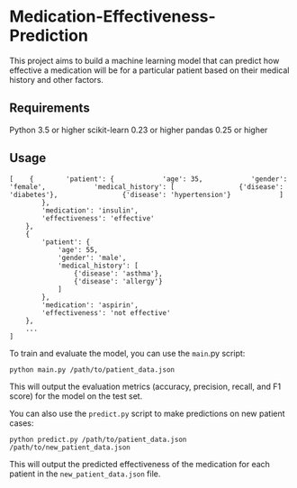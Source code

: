 # Medication-Effectiveness-Prediction
This project aims to build a machine learning model that can predict how effective a medication will be for a particular patient based on their medical history and other factors.

## Requirements 
Python 3.5 or higher
scikit-learn 0.23 or higher
pandas 0.25 or higher

## Usage
```
[    {        'patient': {            'age': 35,            'gender': 'female',            'medical_history': [                {'disease': 'diabetes'},                {'disease': 'hypertension'}            ]
        },
        'medication': 'insulin',
        'effectiveness': 'effective'
    },
    {
        'patient': {
            'age': 55,
            'gender': 'male',
            'medical_history': [
                {'disease': 'asthma'},
                {'disease': 'allergy'}
            ]
        },
        'medication': 'aspirin',
        'effectiveness': 'not effective'
    },
    ...
]
```
To train and evaluate the model, you can use the `main`.py script:
```
python main.py /path/to/patient_data.json
```

This will output the evaluation metrics (accuracy, precision, recall, and F1 score) for the model on the test set.

You can also use the `predict.py` script to make predictions on new patient cases:
```
python predict.py /path/to/patient_data.json /path/to/new_patient_data.json
```
This will output the predicted effectiveness of the medication for each patient in the `new_patient_data.json` file.





